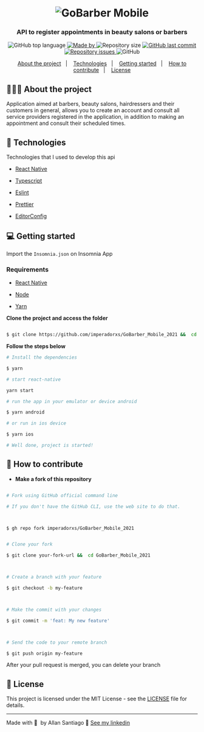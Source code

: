 
<h1 align="center">
    <img alt="GoBarber Mobile" src="https://imperadorxs-images.s3.amazonaws.com/app-gobarber-imperadorxs.gif" />
</h1>

<h3  align="center">

API to register appointments in beauty salons or barbers

</h3>



<p align="center">
  <img alt="GitHub top language" src="https://img.shields.io/github/languages/top/imperadorxs/GoBarber_Mobile_2021">

  <a href="https://www.linkedin.com/in/imperadorxs/" target="_blank" rel="noopener noreferrer">
    <img alt="Made by" src="https://img.shields.io/badge/made%20by-Allan%20Santiago-%20">
  </a>

  <img alt="Repository size" src="https://img.shields.io/github/repo-size/imperadorxs/GoBarber_Mobile_2021">

  <a href="https://github.com/imperadorxs/GoBarber_Mobile_2021/commits/main">
    <img alt="GitHub last commit" src="https://img.shields.io/github/last-commit/imperadorxs/GoBarber_Mobile_2021">
  </a>

  <a href="https://github.com/imperadorxs/GoBarber_Mobile_2021/issues">
    <img alt="Repository issues" src="https://img.shields.io/github/issues/imperadorxs/GoBarber_Mobile_2021">
  </a>

  <img alt="GitHub" src="https://img.shields.io/github/license/imperadorxs/GoBarber_Mobile_2021">
</p>



<p align="center">
  <a href="#-about-the-project">About the project</a>&nbsp;&nbsp;&nbsp;|&nbsp;&nbsp;&nbsp;
  <a href="#-technologies">Technologies</a>&nbsp;&nbsp;&nbsp;|&nbsp;&nbsp;&nbsp;
  <a href="#-getting-started">Getting started</a>&nbsp;&nbsp;&nbsp;|&nbsp;&nbsp;&nbsp;
  <a href="#-how-to-contribute">How to contribute</a>&nbsp;&nbsp;&nbsp;|&nbsp;&nbsp;&nbsp;
  <a href="#-license">License</a>
</p>





## 👨🏻‍💻 About the project




Application aimed at barbers, beauty salons, hairdressers and their customers in general, allows you to create an account and consult all service providers registered in the application, in addition to making an appointment and consult their scheduled times.



## 🚀 Technologies



Technologies that I used to develop this api



- [React Native](https://reactnative.dev/)

- [Typescript](https://www.typescriptlang.org/docs/handbook/typescript-in-5-minutes.html)

- [Eslint](https://eslint.org/)

- [Prettier](https://prettier.io/)

- [EditorConfig](https://editorconfig.org/)



## 💻 Getting started



Import the `Insomnia.json` on Insomnia App



### Requirements



- [React Native](https://reactnative.dev/)

- [Node](https://nodejs.org/en/download/)

- [Yarn](https://classic.yarnpkg.com/en/docs/install#windows-stable)



**Clone the project and access the folder**



```bash

$ git clone https://github.com/imperadorxs/GoBarber_Mobile_2021 &&  cd GoBarber_Mobile_2021

```


**Follow the steps below**


```bash
# Install the dependencies

$ yarn

# start react-native

yarn start

# run the app in your emulator or device android

$ yarn android

# or run in ios device

$ yarn ios

# Well done, project is started!

```





## 🤔 How to contribute



- **Make a fork of this repository**



```bash

# Fork using GitHub official command line

# If you don't have the GitHub CLI, use the web site to do that.



$ gh repo fork imperadorxs/GoBarber_Mobile_2021

```



```bash

# Clone your fork

$ git clone your-fork-url &&  cd GoBarber_Mobile_2021



# Create a branch with your feature

$ git checkout -b my-feature



# Make the commit with your changes

$ git commit -m 'feat: My new feature'



# Send the code to your remote branch

$ git push origin my-feature

```



After your pull request is merged, you can delete your branch



## 📝 License



This project is licensed under the MIT License - see the [LICENSE](LICENSE) file for details.



---



Made with 💜&nbsp; by Allan Santiago 👋 [See my linkedin](https://www.linkedin.com/in/imperadorxs/)

